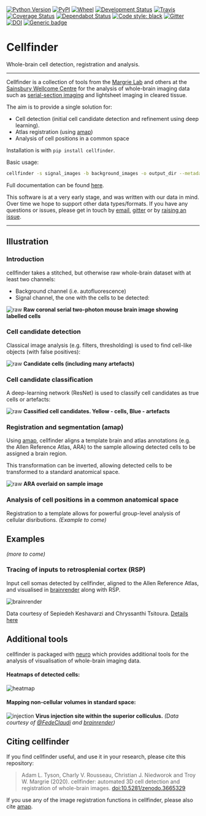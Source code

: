 [![Python Version](https://img.shields.io/pypi/pyversions/cellfinder.svg)](https://pypi.org/project/cellfinder)
[![PyPI](https://img.shields.io/pypi/v/cellfinder.svg)](https://pypi.org/project/cellfinder)
[![Wheel](https://img.shields.io/pypi/wheel/cellfinder.svg)](https://pypi.org/project/cellfinder)
[![Development Status](https://img.shields.io/pypi/status/cellfinder.svg)](https://github.com/SainsburyWellcomeCentre/cellfinder)
[![Travis](https://img.shields.io/travis/com/SainsburyWellcomeCentre/cellfinder?label=Travis%20CI)](
    https://travis-ci.com/SainsburyWellcomeCentre/cellfinder)
[![Coverage Status](https://coveralls.io/repos/github/SainsburyWellcomeCentre/cellfinder/badge.svg?branch=master)](https://coveralls.io/github/SainsburyWellcomeCentre/cellfinder?branch=master)
[![Dependabot Status](https://api.dependabot.com/badges/status?host=github&repo=SainsburyWellcomeCentre/cellfinder)](https://dependabot.com)
[![Code style: black](https://img.shields.io/badge/code%20style-black-000000.svg)](https://github.com/python/black)
[![Gitter](https://badges.gitter.im/cellfinder.svg)](https://gitter.im/cellfinder/?utm_source=badge&utm_medium=badge&utm_campaign=pr-badge)
[![DOI](https://zenodo.org/badge/DOI/10.5281/zenodo.3665329.svg)](https://doi.org/10.5281/zenodo.3665329)
[![Generic badge](https://img.shields.io/badge/Contributions-Welcome-brightgreen.svg)](https://sainsburywellcomecentre.github.io/cellfinder/main/dev/CONTRIBUTING.html)

# Cellfinder
Whole-brain cell detection, registration and analysis.

---


Cellfinder is a collection of tools from the 
[Margrie Lab](https://www.sainsburywellcome.org/web/groups/margrie-lab) and
 others at the [Sainsbury Wellcome Centre](https://www.sainsburywellcome.org/web/)
 for the analysis of whole-brain imaging data such as 
 [serial-section imaging](https://sainsburywellcomecentre.github.io/OpenSerialSection/)
 and lightsheet imaging in cleared tissue.
 
 The aim is to provide a single solution for:
 
 * Cell detection (initial cell candidate detection and refinement using 
 deep learning).
 * Atlas registration (using [amap](https://github.com/SainsburyWellcomeCentre/amap-python))
 * Analysis of cell positions in a common space
 
Installation is with 
`pip install cellfinder`.

Basic usage:
```bash
cellfinder -s signal_images -b background_images -o output_dir --metadata metadata
```
Full documentation can be 
found [here](https://sainsburywellcomecentre.github.io/cellfinder).
 
This software is at a very early stage, and was written with our data in mind. 
Over time we hope to support other data types/formats. If you have any 
questions or issues, please get in touch by 
[email](mailto:adam.tyson@ucl.ac.uk?subject=cellfinder), 
[gitter](https://gitter.im/cellfinder/community) or by 
[raising an issue](https://github.com/SainsburyWellcomeCentre/cellfinder/issues/new/choose).


---
## Illustration

### Introduction
cellfinder takes a stitched, but otherwise raw whole-brain dataset with at least 
two channels:
 * Background channel (i.e. autofluorescence)
 * Signal channel, the one with the cells to be detected:
 
![raw](https://raw.githubusercontent.com/SainsburyWellcomeCentre/cellfinder/master/resources/raw.png)
**Raw coronal serial two-photon mouse brain image showing labelled cells**


### Cell candidate detection
Classical image analysis (e.g. filters, thresholding) is used to find 
cell-like objects (with false positives):

![raw](https://raw.githubusercontent.com/SainsburyWellcomeCentre/cellfinder/master/resources/detect.png)
**Candidate cells (including many artefacts)**


### Cell candidate classification
A deep-learning network (ResNet) is used to classify cell candidates as true 
cells or artefacts:

![raw](https://raw.githubusercontent.com/SainsburyWellcomeCentre/cellfinder/master/resources/classify.png)
**Cassified cell candidates. Yellow - cells, Blue - artefacts**

### Registration and segmentation (amap)
Using [amap](https://github.com/SainsburyWellcomeCentre/amap-python), 
cellfinder aligns a template brain and atlas annotations (e.g. 
the Allen Reference Atlas, ARA) to the sample allowing detected cells to be assigned 
a brain region.

This transformation can be inverted, allowing detected cells to be
transformed to a standard anatomical space.

![raw](https://raw.githubusercontent.com/SainsburyWellcomeCentre/cellfinder/master/resources/register.png)
**ARA overlaid on sample image**

### Analysis of cell positions in a common anatomical space
Registration to a template allows for powerful group-level analysis of cellular
disributions. *(Example to come)*

## Examples
*(more to come)*

### Tracing of inputs to retrosplenial cortex (RSP)
Input cell somas detected by cellfinder, aligned to the Allen Reference Atlas, 
and visualised in [brainrender](https://github.com/brancolab/brainrender) along 
with RSP.

![brainrender](https://raw.githubusercontent.com/SainsburyWellcomeCentre/cellfinder/master/resources/brainrender.png)

Data courtesy of Sepiedeh Keshavarzi and Chryssanthi Tsitoura. [Details here](https://www.youtube.com/watch?v=pMHP0o-KsoQ)


## Additional tools
cellfinder is packaged with 
[neuro](https://github.com/sainsburywellcomecentre/neuro) which provides 
additional tools for the analysis of visualisation of whole-brain imaging data.

#### Heatmaps of detected cells:
![heatmap](https://raw.githubusercontent.com/SainsburyWellcomeCentre/cellfinder/master/resources/heatmap.png)

#### Mapping non-cellular volumes in standard space:
![injection](https://raw.githubusercontent.com/SainsburyWellcomeCentre/cellfinder/master/resources/injection.png)
**Virus injection site within the superior colliculus.**
*(Data courtesy of [@FedeClaudi](https://github.com/fedeclaudi) and 
[brainrender](https://github.com/brancolab/brainrender))*

## Citing cellfinder

If you find cellfinder useful, and use it in your research, please cite this repository:

> Adam L. Tyson, Charly V. Rousseau, Christian J. Niedworok and Troy W. Margrie (2020). cellfinder: automated 3D cell detection and registration of whole-brain images. [doi:10.5281/zenodo.3665329](http://doi.org/10.5281/zenodo.3665329)

If you use any of the image registration functions in cellfinder, please also cite [amap](https://github.com/SainsburyWellcomeCentre/amap-python#citing-amap).